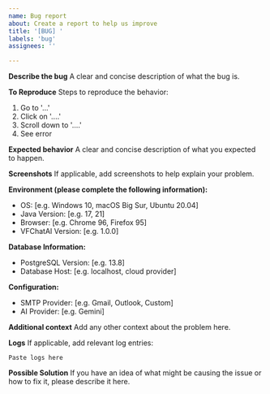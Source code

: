 ```yaml
---
name: Bug report
about: Create a report to help us improve
title: '[BUG] '
labels: 'bug'
assignees: ''

---
```


**Describe the bug**
A clear and concise description of what the bug is.

**To Reproduce**
Steps to reproduce the behavior:
1. Go to '...'
2. Click on '....'
3. Scroll down to '....'
4. See error

**Expected behavior**
A clear and concise description of what you expected to happen.

**Screenshots**
If applicable, add screenshots to help explain your problem.

**Environment (please complete the following information):**
- OS: [e.g. Windows 10, macOS Big Sur, Ubuntu 20.04]
- Java Version: [e.g. 17, 21]
- Browser: [e.g. Chrome 96, Firefox 95]
- VFChatAI Version: [e.g. 1.0.0]

**Database Information:**
- PostgreSQL Version: [e.g. 13.8]
- Database Host: [e.g. localhost, cloud provider]

**Configuration:**
- SMTP Provider: [e.g. Gmail, Outlook, Custom]
- AI Provider: [e.g. Gemini]

**Additional context**
Add any other context about the problem here.

**Logs**
If applicable, add relevant log entries:
```
Paste logs here
```

**Possible Solution**
If you have an idea of what might be causing the issue or how to fix it, please describe it here.
